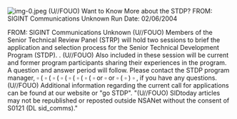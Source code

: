 ![img-0.jpeg](img-0.jpeg)
(U//FOUO) Want to Know More about the STDP?
FROM: SIGINT Communications
Unknown
Run Date: 02/06/2004

FROM: SIGINT Communications
Unknown
(U//FOUO) Members of the Senior Technical Review Panel (STRP) will hold two sessions to brief the application and selection process for the Senior Technical Development Program (STDP). .
(U//FOUO) Also included in these session will be current and former program participants sharing their experiences in the program. A question and answer period will follow. Please contact the STDP program manager, $\square$ ( $\square$ ( $\square$ ( $\square$ ( $\square$ ( $\square$ ( $\square$ ( $\square$ or $\square$ or $\square$ ( $\square$ )
$\square$ , if you have any questions.
(U//FOUO) Additional information regarding the current call for applications can be found at our website or "go STDP".
"(U//FOUO) SIDtoday articles may not be republished or reposted outside NSANet without the consent of S0121 (DL sid_comms)."
